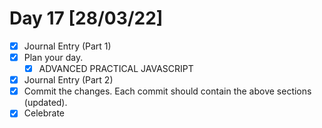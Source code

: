 # Day 17 [28/03/22]

- [x] Journal Entry (Part 1)
- [x] Plan your day.
  - [x] ADVANCED PRACTICAL JAVASCRIPT
- [x] Journal Entry (Part 2)
- [x] Commit the changes. Each commit should contain the above sections (updated).
- [x] Celebrate
<!-- [x] to tick -->
